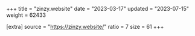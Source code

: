 +++
title = "zinzy.website"
date = "2023-03-17"
updated = "2023-07-15"
weight = 62433

[extra]
source = "https://zinzy.website/"
ratio = 7
size = 61
+++
